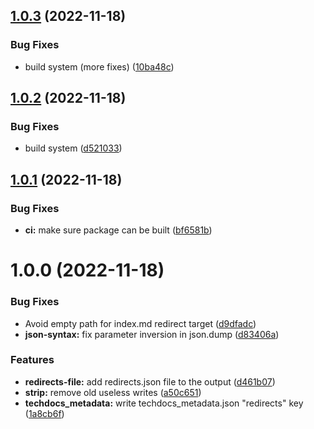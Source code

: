 ## [1.0.3](https://gitlab.com/sennder/engineering-effectiveness/devx/python-mkdocs-redirects/compare/1.0.2...1.0.3) (2022-11-18)


### Bug Fixes

* build system (more fixes) ([10ba48c](https://gitlab.com/sennder/engineering-effectiveness/devx/python-mkdocs-redirects/commit/10ba48c6366bb70057c63fe16fb74e345f05410e))

## [1.0.2](https://gitlab.com/sennder/engineering-effectiveness/devx/python-mkdocs-redirects/compare/1.0.1...1.0.2) (2022-11-18)


### Bug Fixes

* build system ([d521033](https://gitlab.com/sennder/engineering-effectiveness/devx/python-mkdocs-redirects/commit/d521033cddcc1e370afcfb8145cd2119adc50080))

## [1.0.1](https://gitlab.com/sennder/engineering-effectiveness/devx/python-mkdocs-redirects/compare/1.0.0...1.0.1) (2022-11-18)


### Bug Fixes

* **ci:** make sure package can be built ([bf6581b](https://gitlab.com/sennder/engineering-effectiveness/devx/python-mkdocs-redirects/commit/bf6581bb7141a5cbed494b496d556d3e2d4f5366))

# 1.0.0 (2022-11-18)


### Bug Fixes

* Avoid empty path for index.md redirect target ([d9dfadc](https://gitlab.com/sennder/engineering-effectiveness/devx/python-mkdocs-redirects/commit/d9dfadc115566fbfd10a0736a313e2c20f9fe94a))
* **json-syntax:** fix parameter inversion in json.dump ([d83406a](https://gitlab.com/sennder/engineering-effectiveness/devx/python-mkdocs-redirects/commit/d83406a471a3b1567c28d774b7c2bdaa5fae8ccc))


### Features

* **redirects-file:** add redirects.json file to the output ([d461b07](https://gitlab.com/sennder/engineering-effectiveness/devx/python-mkdocs-redirects/commit/d461b076c10ebf2cde166d39ef8fe6ea4113912c))
* **strip:** remove old useless writes ([a50c651](https://gitlab.com/sennder/engineering-effectiveness/devx/python-mkdocs-redirects/commit/a50c651cc5f64a1ec53f043d967a855dd0ca8516))
* **techdocs_metadata:** write techdocs_metadata.json "redirects" key ([1a8cb6f](https://gitlab.com/sennder/engineering-effectiveness/devx/python-mkdocs-redirects/commit/1a8cb6f59b88d159975010ef6404d2622191baac))

